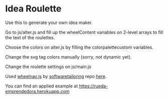 # Idea Roulette

Use this to generate your own idea maker.

Go to js/alter.js and fill up the wheelContent variables on 2-level arrays to fill the text of the roulettes.

Choose the colors on alter.js by filling the colorpalettecustom variables.

Change the svg tag colors manually (sorry, not dynamic yet).

Change the roulette settings on js/main.js

Used [wheelnav.js](http://wheelnavjs.softwaretailoring.net/) by [softwaretailoring](https://github.com/softwaretailoring) repo [here](https://github.com/softwaretailoring/wheelnav).


You can find an applied example at https://rueda-emprendedora.herokuapp.com
